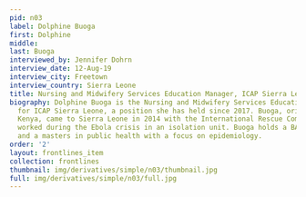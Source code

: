 ```yaml
---
pid: n03
label: Dolphine Buoga
first: Dolphine
middle: 
last: Buoga
interviewed_by: Jennifer Dohrn
interview_date: 12-Aug-19
interview_city: Freetown
interview_country: Sierra Leone
title: Nursing and Midwifery Services Education Manager, ICAP Sierra Leone
biography: Dolphine Buoga is the Nursing and Midwifery Services Education Manager
  for ICAP Sierra Leone, a position she has held since 2017. Buoga, originally from
  Kenya, came to Sierra Leone in 2014 with the International Rescue Committee and
  worked during the Ebola crisis in an isolation unit. Buoga holds a BA in nursing
  and a masters in public health with a focus on epidemiology.
order: '2'
layout: frontlines_item
collection: frontlines
thumbnail: img/derivatives/simple/n03/thumbnail.jpg
full: img/derivatives/simple/n03/full.jpg
---
```

